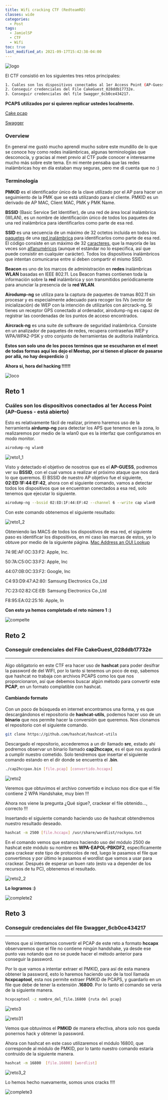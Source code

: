 ```yaml
---
title: Wifi cracking CTF (RedteamRD)
classes: wide
categories:
  - Post
tags:
  - JamielSP
  - CTF
  - Wifi
toc: true
last_modified_at: 2021-09-17T15:42:38-04:00
---
```

![logo](/assets/images/posts/2021-09-02-Wifi_cracking_CTF/log.jpg)

El CTF consistió en los siguientes tres retos principales:

```bash
1. Cuáles son los dispositivos conectados al 1er Access Point (AP-Guess - está abierto).
2. Conseguir credenciales del File CakeGuest_028ddb17732e.
3. Conseguir credenciales del file Swagger_6cb0ce434217.
```

**PCAPS utilizados por si quieren replicar ustedes localmente.**

[Cake pcap](/assets/flies/posts/2021-09-02-Wifi_cracking_CTF/CakeGuest_028ddb17732e.pcap)

[Swagger](/assets/flies/posts/2021-09-02-Wifi_cracking_CTF/Swagger_6cb0ce434217.pcap)

### **Overview**

En general me gustó mucho aprendí mucho sobre este mundillo de lo que se conoce hoy como redes inalámbricas, algunas terminologías que desconocía, y gracias al meet previo al CTF pude conocer e interesarme mucho más sobre este tema. En mi mente pensaba que las redes inalámbricas hoy en día estaban muy seguras, pero me di cuenta que no :)

### **Terminología**

**PMKID** es el identificador único de la clave utilizado por el AP para hacer un seguimiento de la PMK que se está utilizando para el cliente. PMKID es un derivado de AP MAC, Client MAC, PMK y PMK Name.

**BSSID** (Basic Service Set  Identifier), de una red de área local inalámbrica (WLAN), es un nombre  de identificación único de todos los paquetes de una red inalámbrica  para identificarlos como parte de esa red.

**SSID** es una secuencia de un máximo de 32 octetos incluida en todos los [paquetes](https://es.wikipedia.org/wiki/Paquete_de_red) de una [red inalámbrica](https://es.wikipedia.org/wiki/Red_inalámbrica) para identificarlos como parte de esa red. El código consiste en un máximo de 32 [caracteres](https://es.wikipedia.org/wiki/Carácter_(tipo_de_dato)), que la mayoría de las veces son [alfanuméricos](https://es.wikipedia.org/wiki/Alfanumérico) (aunque el estándar no lo especifica, así que puede consistir en  cualquier carácter). Todos los dispositivos inalámbricos que intentan  comunicarse entre sí deben compartir el mismo SSID.

**Beacon** es uno de los marcos de administración en **redes** inalámbricas **WLAN** basadas en IEEE 802.11. Los Beacon frames contienen toda la información sobre la **red** inalámbrica y son transmitidos periódicamente para anunciar la presencia de la **red WLAN**.

**Airodump-ng**  se utiliza para la captura de paquetes de tramas 802.11 sin procesar y es especialmente adecuado para recoger los IVs (vector de inicialización) de WEP con la intención de utilizarlos con aircrack-ng. Si tienes un receptor GPS conectado al ordenador, airodump-ng es capaz de registrar las coordenadas de los puntos de acceso encontrados. 

**Aircrack-ng** es una suite de software de seguridad inalámbrica. Consiste en un  analizador de paquetes de redes, recupera contraseñas WEP y WPA/WPA2-PSK y otro conjunto de herramientas de auditoría inalámbrica.

**Estos son solo uno de los pocos terminos que se escucharon en el meet de todas formas aquí les dejo el Meetup, por si tienen el placer de pasarse por allá, no hay desperdicio :)**

**Ahora si, hora del hacking !!!!!!**

![loco](/assets/images/posts/2021-09-02-Wifi_cracking_CTF/loco.gif)

## Reto 1

### **Cuáles son los dispositivos conectados al 1er Access Point (AP-Guess - está abierto)**

Esto es relativamente fácil de realizar, primero haremos uso de la herramienta **airdump-ng** para detectar los APS que tenemos en la zona, lo realizaremos por medio de la wlan0 que es la interfaz que configuramos en modo monitor.

```bash
airodump-ng wlan0
```

![reto1_1](/assets/images/posts/2021-09-02-Wifi_cracking_CTF/reto1_1.png)

Visto y detectado el objetivo de nosotros que es el **AP-GUESS**, podremos ver su **BSSID**, con el cual vamos a realizar el próximo ataque que nos dará lo que queremos. El BSSID de nuestro AP objetivo fue el siguiente, **02:ED:1F:44:EF:42**, ahora con el siguiente comando, vamos a detectar todos los dispositivos que se encuentran conectados a esa red, solo tenemos que ejecutar lo siguiente.

```bash
airodump-ng --bssid 02:ED:1F:44:EF:42 --channel 6 --write cap wlan0
```

Con este comando obtenemos el siguiente resultado:

![reto1_2](/assets/images/posts/2021-09-02-Wifi_cracking_CTF/reto1_2.png)

Obteniendo las MACS de todos los dispositivos de esa red, el siguiente paso es identificar los dispositivos, en mi caso las marcas de estos, yo lo obtuve por medio de la siguiente página. [Mac Address an OUI Lookup](https://aruljohn.com/mac.pl)

74:9E:AF:0C:33:F2: Apple, Inc.

50:7A:C5:0C:33:F2: Apple, Inc

44:07:0B:0C:33:F2:  Google, Inc

C4:93:D9:47:A2:80: Samsung Electronics Co.,Ltd

7C:23:02:82:CE:EB: Samsung Electronics Co.,Ltd

F8:95:EA:02:25:16: Apple, In

**Con esto ya hemos completado el reto número 1 :)**

![compelte](/assets/images/posts/2021-09-02-Wifi_cracking_CTF/complete.gif)

## Reto 2

### **Conseguir credenciales del File CakeGuest_028ddb17732e**

-------------------------

Algo obligatorio en este CTF era hacer uso de **hashcat** para poder desifrar la password de del WIFI, por lo tanto si tenemos un poco de exp, sabemos que hashcat no trabaja con archivos PCAPS como los que nos proporcionaron, así que debemos buscar algún método para convertir este **PCAP**, en un formato complatible con hashcat. 

#### **Cambiando formato**

Con un poco de búsqueda en internet encontramos una forma, y es que descargándonos el repositorio de **hashcat-utils**, podemos hacer uso de un **binario** que nos permite hacer la conversión que queremos. Nos clonamos el repositorio con el siguiente comando.

```bash
git clone https://github.com/hashcat/hashcat-utils
```

Descargado el repositorio, accederemos a un dir llamado **src**, estado ahí podremos observar un binario llamado **cap2hccapx**, es el que nos ayudará a cumplir nuestro cometido. Solo tendremos que insertar el siguiente comando estando en el dir donde se encuentra el **.bin**.

```bash
./cap2hccpax.bin [file.pcap] [convertido.hccapx]
```

![reto2](/assets/images/posts/2021-09-02-Wifi_cracking_CTF/reto2.png)

Veremos que obtuvimos el archivo convertido e incluso nos dice que el file contiene 2 WPA Handshake, muy bien !!!

Ahora nos viene la pregunta ¿Qué sigue?, crackear el file obtenido..., correcto !!!

Insertando el siguiente comando haciendo uso de hashcat obtendremos nuestro resultado deseado.

```bash
hashcat -m 2500 [file.hccapx] /usr/share/wordlist/rockyou.txt
```

En el comando vemos que estamos haciendo uso del módulo 2500 de hashcat este módulo su nombre es **WPA-EAPOL-PBKDF2**, específicamente para crackear este tipo de protocolos de red, luego le pasamos el file que convertimos y por último le pasamos el wordlist que vamos a usar para crackear. Después de esperar un buen rato (esto va a depender de los recursos de tu PC), obtenemos el resultado.

![reto2_2](/assets/images/posts/2021-09-02-Wifi_cracking_CTF/reto2_2.png)

**Lo logramos :)**

![complete2](/assets/images/posts/2021-09-02-Wifi_cracking_CTF/complete2.gif)

## Reto 3

### **Conseguir credenciales del file Swagger_6cb0ce434217**

---

Vemos que si intentamos convertir el PCAP de este reto a formato **hccapx** observaremos que el file no contiene ningún handshake, ya desde ese punto vas notando que no se puede hacer el método anterior para conseguir la password. 

Por lo que vamos a intentar extraer el PMKID, para así de esta manera obtener la password, esto lo haremos haciendo uso de la tool llamada **hcxpcaptool**, esta nos permite extraer PMKID de PCAPS, y guardarlo en un file que debe de tener la extensión **.16800**. Por lo tanto el comando se vería de la siguiente manera.

```bash 
hcxpcaptool -z nombre_del_file.16800 {ruta del pcap}
```

![reto3](/assets/images/posts/2021-09-02-Wifi_cracking_CTF/reto3.png)

![reto31](/assets/images/posts/2021-09-02-Wifi_cracking_CTF/reto3_1.png)

Vemos que obtuvimos el **PMKID** de manera efectiva, ahora solo nos queda ponernos hack y obtener la password.

Ahora con hashcat en este caso utilizaremos el módulo 16800, que corresponde al módulo de PMKID, por lo tanto nuestro comando estaría contruido de la siguiente manera.

```bash
hashcat -m 16800  [file.16800] [wordlist]
```

![reto3_2](/assets/images/posts/2021-09-02-Wifi_cracking_CTF/reto3_2.png)

Lo hemos hecho nuevamente, somos unos cracks !!!!

![complete3](/assets/images/posts/2021-09-02-Wifi_cracking_CTF/complete3.gif)

